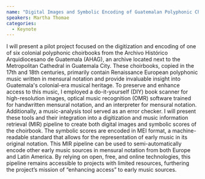 ```yaml
---
name: "Digital Images and Symbolic Encoding of Guatemalan Polyphonic Choirbooks: Enhancing Preservation and Access for Early Music Sources through Digitization and Music Information Retrieval"
speakers: Martha Thomae
categories:
  - Keynote
---
```


I will present a pilot project focused on the digitization and encoding of one
of six colonial polyphonic choirbooks from the Archivo Histórico Arquidiocesano
de Guatemala (AHAG), an archive located next to the Metropolitan Cathedral in
Guatemala City. These choirbooks, copied in the 17th and 18th centuries,
primarily contain Renaissance European polyphonic music written in mensural
notation and provide invaluable insight into Guatemala's colonial-era musical
heritage. To preserve and enhance access to this music, I employed a
do-it-yourself (DIY) book scanner for high-resolution images, optical music
recognition (OMR) software trained for handwritten mensural notation, and an
interpreter for mensural notation. Additionally, a music-analysis tool served as
an error checker. I will present these tools and their
integration into a digitization and music information retrieval (MIR) pipeline
to create both digital images and symbolic scores of the choirbook. The symbolic
scores are encoded in MEI format, a machine-readable standard that allows for
the representation of early music in its original notation. This MIR pipeline
can be used to semi-automatically encode other early music
sources in mensural notation from both Europe and Latin America. By relying on
open, free, and online technologies, this pipeline remains accessible to
projects with limited resources,   furthering the project’s mission of
“enhancing access” to early music sources.
